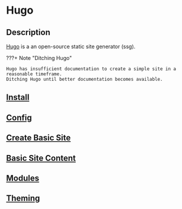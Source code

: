 # Hugo

## Description

[Hugo](https://gohugo.io/) is a an open-source static site generator (ssg).

???+ Note "Ditching Hugo"

    Hugo has insufficient documentation to create a simple site in a reasonable timeframe.
    Ditching Hugo until better documentation becomes available.

## [Install](install.md)

## [Config](config.md)

## [Create Basic Site](create-basic-site.md)

## [Basic Site Content](basic-site-content.md)

## [Modules](modules.md)

## [Theming](themes.md)
